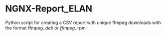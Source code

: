 # NGNX-Report_ELAN
Python script for creating a CSV report with unique ffmpeg downloads with the format ffmpeg.*.deb or ffmpeg.*.rpm
